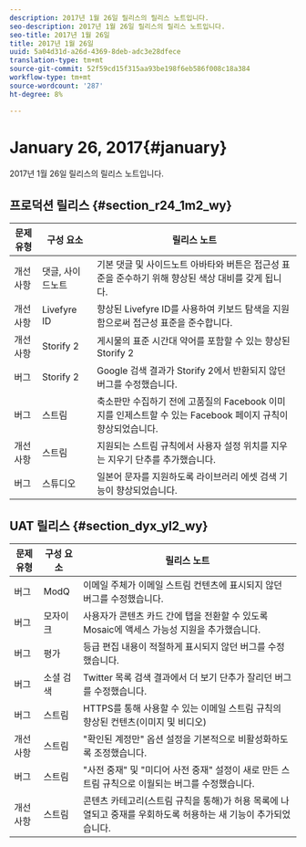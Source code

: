 ```yaml
---
description: 2017년 1월 26일 릴리스의 릴리스 노트입니다.
seo-description: 2017년 1월 26일 릴리스의 릴리스 노트입니다.
seo-title: 2017년 1월 26일
title: 2017년 1월 26일
uuid: 5a04d31d-a26d-4369-8deb-adc3e28dfece
translation-type: tm+mt
source-git-commit: 52f59cd15f315aa93be198f6eb586f008c18a384
workflow-type: tm+mt
source-wordcount: '287'
ht-degree: 8%

---
```



# January 26, 2017{#january}

2017년 1월 26일 릴리스의 릴리스 노트입니다.

## 프로덕션 릴리스 {#section_r24_1m2_wy}

| 문제 유형 | 구성 요소 | 릴리스 노트 |
|--- |--- |--- |
| 개선 사항 | 댓글, 사이드노트 | 기본 댓글 및 사이드노트 아바타와 버튼은 접근성 표준을 준수하기 위해 향상된 색상 대비를 갖게 됩니다. |
| 개선 사항 | Livefyre ID | 향상된 Livefyre ID를 사용하여 키보드 탐색을 지원함으로써 접근성 표준을 준수합니다. |
| 개선 사항 | Storify 2 | 게시물의 표준 시간대 약어를 포함할 수 있는 향상된 Storify 2 |
| 버그 | Storify 2 | Google 검색 결과가 Storify 2에서 반환되지 않던 버그를 수정했습니다. |
| 버그 | 스트림 | 축소판만 수집하기 전에 고품질의 Facebook 이미지를 인제스트할 수 있는 Facebook 페이지 규칙이 향상되었습니다. |
| 개선 사항 | 스트림 | 지원되는 스트림 규칙에서 사용자 설정 위치를 지우는 지우기 단추를 추가했습니다. |
| 버그 | 스튜디오 | 일본어 문자를 지원하도록 라이브러리 에셋 검색 기능이 향상되었습니다. |


## UAT 릴리스 {#section_dyx_yl2_wy}

| 문제 유형 | 구성 요소 | 릴리스 노트 |
|--- |--- |--- |
| 버그 | ModQ | 이메일 주체가 이메일 스트림 컨텐츠에 표시되지 않던 버그를 수정했습니다. |
| 버그 | 모자이크 | 사용자가 콘텐츠 카드 간에 탭을 전환할 수 있도록 Mosaic에 액세스 가능성 지원을 추가했습니다. |
| 버그 | 평가 | 등급 편집 내용이 적절하게 표시되지 않던 버그를 수정했습니다. |
| 버그 | 소셜 검색 | Twitter 목록 검색 결과에서 더 보기 단추가 잘리던 버그를 수정했습니다. |
| 버그 | 스트림 | HTTPS를 통해 사용할 수 있는 이메일 스트림 규칙의 향상된 컨텐츠(이미지 및 비디오) |
| 개선 사항 | 스트림 | &quot;확인된 계정만&quot; 옵션 설정을 기본적으로 비활성화하도록 조정했습니다. |
| 버그 | 스트림 | &quot;사전 중재&quot; 및 &quot;미디어 사전 중재&quot; 설정이 새로 만든 스트림 규칙으로 이월되는 버그를 수정했습니다. |
| 개선 사항 | 스트림 | 콘텐츠 카테고리(스트림 규칙을 통해)가 허용 목록에 나열되고 중재를 우회하도록 허용하는 새 기능이 추가되었습니다. |

